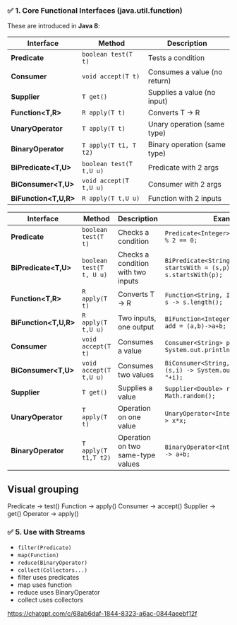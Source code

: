 ### ✅ **1. Core Functional Interfaces (java.util.function)**

These are introduced in **Java 8**:

| **Interface** | **Method** | **Description** |
|----|----|----|
| **Predicate<T>** | `boolean test(T t)` | Tests a condition |
| **Consumer<T>** | `void accept(T t)` | Consumes a value (no return) |
| **Supplier<T>** | `T get()` | Supplies a value (no input) |
| **Function<T,R>** | `R apply(T t)` | Converts T → R |
| **UnaryOperator<T>** | `T apply(T t)` | Unary operation (same type) |
| **BinaryOperator<T>** | `T apply(T t1, T t2)` | Binary operation (same type) |
| **BiPredicate<T,U>** | `boolean test(T t,U u)` | Predicate with 2 args |
| **BiConsumer<T,U>** | `void accept(T t,U u)` | Consumer with 2 args |
| **BiFunction<T,U,R>** | `R apply(T t,U u)` | Function with 2 inputs |



| **Interface** | **Method** | **Description** | **Example** |
|----|----|----|----|
| **Predicate** | `boolean test(T t)` | Checks a condition | `Predicate<Integer> isEven = x -> x % 2 == 0;` |
| **BiPredicate<T,U>** | `boolean test(T t, U u)` | Checks a condition with two inputs | `BiPredicate<String, String> startsWith = (s,p) -> s.startsWith(p);` |
| **Function<T,R>** | `R apply(T t)` | Converts T → R | `Function<String, Integer> length = s -> s.length();` |
| **BiFunction<T,U,R>** | `R apply(T t,U u)` | Two inputs, one output | `BiFunction<Integer,Integer,Integer> add = (a,b)->a+b;` |
| **Consumer** | `void accept(T t)` | Consumes a value | `Consumer<String> printer = s -> System.out.println(s);` |
| **BiConsumer<T,U>** | `void accept(T t,U u)` | Consumes two values | `BiConsumer<String,Integer> show = (s,i) -> System.out.println(s+"-"+i);` |
| **Supplier** | `T get()` | Supplies a value | `Supplier<Double> random = () -> Math.random();` |
| **UnaryOperator** | `T apply(T t)` | Operation on one value | `UnaryOperator<Integer> square = x -> x*x;` |
| **BinaryOperator** | `T apply(T t1,T t2)` | Operation on two same-type values | `BinaryOperator<Integer> sum = (a,b) -> a+b;` |


## Visual grouping 

Predicate → test()
Function → apply()
Consumer → accept()
Supplier → get()
Operator → apply()


### ✅ **5. Use with Streams**

* `filter(Predicate)`
* `map(Function)`
* `reduce(BinaryOperator)`
* `collect(Collectors...)`
* filter uses predicates 
* map uses function
* reduce uses BinaryOperator
* collect uses collectors


<https://chatgpt.com/c/68ab6daf-1844-8323-a6ac-0844aeebf12f>